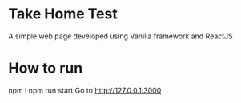 # Take Home Test
A simple web page developed using Vanilla framework and ReactJS

# How to run
npm i
npm run start
Go to http://127.0.0.1:3000